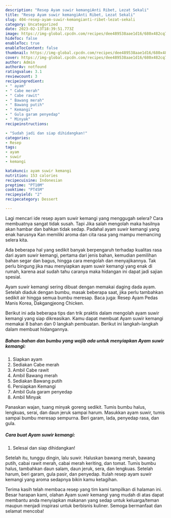 ```yaml
---
description: "Resep Ayam suwir kemangiAnti Ribet, Lezat Sekali"
title: "Resep Ayam suwir kemangiAnti Ribet, Lezat Sekali"
slug: 404-resep-ayam-suwir-kemangianti-ribet-lezat-sekali
category: Uncategorized
date: 2023-02-13T18:39:51.773Z
image: https://img-global.cpcdn.com/recipes/dee489538aae1d16/680x482cq70/ayam-suwir-kemangi-foto-resep-utama.jpg
hideToc: false
enableToc: true
enableTocContent: false
thumbnail: https://img-global.cpcdn.com/recipes/dee489538aae1d16/680x482cq70/ayam-suwir-kemangi-foto-resep-utama.jpg
cover: https://img-global.cpcdn.com/recipes/dee489538aae1d16/680x482cq70/ayam-suwir-kemangi-foto-resep-utama.jpg
author: Admin
authorAv: notfound
ratingvalue: 3.1
reviewcount: 3
recipeingredient:
- " ayam"
- " Cabe merah"
- " Cabe rawit"
- " Bawang merah"
- " Bawang putih"
- " Kemangi"
- " Gula garam penyedap"
- " Minyak"
recipeinstructions:

- "Sudah jadi dan siap dihidangkan!"
categories:
- Resep
tags:
- ayam
- suwir
- kemangi

katakunci: ayam suwir kemangi 
nutrition: 153 calories
recipecuisine: Indonesian
preptime: "PT10M"
cooktime: "PT45M"
recipeyield: "2"
recipecategory: Dessert

---
```



Lagi mencari ide resep ayam suwir kemangi yang menggugah selera? Cara membuatnya sangat tidak susah. Tapi Jika salah mengolah maka hasilnya akan hambar dan bahkan tidak sedap. Padahal ayam suwir kemangi yang enak harusnya Kan memiliki aroma dan cita rasa yang mampu memancing selera kita.


Ada beberapa hal yang sedikit banyak berpengaruh terhadap kualitas rasa dari ayam suwir kemangi, pertama dari jenis bahan, kemudian pemilihan bahan segar dan bagus, hingga cara mengolah dan menyajikannya. Tak perlu bingung jika mau menyiapkan ayam suwir kemangi yang enak di rumah, karena asal sudah tahu caranya maka hidangan ini dapat jadi sajian spesial.

Ayam suwir kemangi sering dibuat dengan memakai daging dada ayam. Setelah diaduk dengan bumbu, masak beberapa saat, jika perlu tambahkan sedikit air hingga semua bumbu meresap. Baca juga: Resep Ayam Pedas Manis Korea, Dakgangjeong Chicken.


Berikut ini ada beberapa tips dan trik praktis dalam mengolah ayam suwir kemangi yang siap dikreasikan. Kamu dapat membuat Ayam suwir kemangi memakai 8 bahan dan 0 langkah pembuatan. Berikut ini langkah-langkah dalam membuat hidangannya.

<!--inarticleads1-->

##### Bahan-bahan dan bumbu yang wajib ada untuk menyiapkan Ayam suwir kemangi:

1. Siapkan  ayam
1. Sediakan  Cabe merah
1. Ambil  Cabe rawit
1. Ambil  Bawang merah
1. Sediakan  Bawang putih
1. Persiapkan  Kemangi
1. Ambil  Gula garam penyedap
1. Ambil  Minyak


Panaskan wajan, tuang minyak goreng sedikit. Tumis bumbu halus, lengkuas, serai, dan daun jeruk sampai harum. Masukkan ayam suwir, tumis sampai bumbu meresap sempurna. Beri garam, lada, penyedap rasa, dan gula. 

<!--inarticleads2-->

##### Cara buat Ayam suwir kemangi:


1. Selesai dan siap dihidangkan!

Setelah itu, tunggu dingin, lalu suwir. Haluskan bawang merah, bawang putih, cabai rawit merah, cabai merah keriting, dan tomat. Tumis bumbu halus, tambahkan daun salam, daun jeruk, sera, dan lengkuas. Setelah harum, beri garam, gula pasir, dan penyedap. Itulah resep ayam suwir kemangi yang aroma sedapnya bikin kamu ketagihan. 

Terima kasih telah membaca resep yang tim kami tampilkan di halaman ini. Besar harapan kami, olahan Ayam suwir kemangi yang mudah di atas dapat membantu anda menyiapkan makanan yang sedap untuk keluarga/teman maupun menjadi inspirasi untuk berbisnis kuliner. Semoga bermanfaat dan selamat mencoba!
